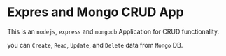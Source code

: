 # Expres and Mongo CRUD App

This is an `nodejs`, `express` and `mongodb` Application for CRUD functionality.

you can `Create`, `Read`, `Update`, and `Delete` data from `Mongo` DB.
